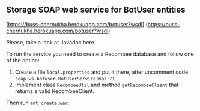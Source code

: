 ## Storage SOAP web service for BotUser entities

[https://buss-chernukha.herokuapp.com/botuser?wsdl] (https://buss-chernukha.herokuapp.com/botuser?wsdl)

Please, take a look at Javadoc here.

To run the service you need to create a Recombee database and follow one of the option:  
1. Create a file `local.properties` and put it there, after uncomment code `soap.ws.botuser.BotUserServiceImpl:71`  
2. Implement class `RecombeeUtil` and method `getRecombeeClient` that returns a valid RecombeeClient.   

Then run `ant create.war`.
